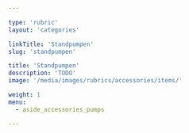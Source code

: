 ```yaml
---

type: 'rubric'
layout: 'categories'

linkTitle: 'Standpumpen'
slug: 'standpumpen'

title: 'Standpumpen'
description: 'TODO'
image: '/media/images/rubrics/accessories/items/'

weight: 1
menu:
  - aside_accessories_pumps

---
```

